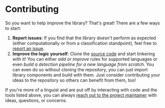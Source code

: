 # Contributing
So you want to help improve the library? That's great! There are a few ways to
start:

1. **Report issues**: If you find that the library doesn't perform as expected
(either computationally or from a classification standpoint), feel free to
[report an issue](https://codeberg.org/deepsight/LIMES/issues/new).
2. **Improve the logic yourself**: Clone the
[source code](https://codeberg.org/deepsight/LIMES/) and start tinkering with
it! You can either *add or improve* rules for supported languages or even
*build a detection pipeline for a new language from scratch*. You can even do so
without cloning the repository, you can just import library components and build
with them. Just consider contributing your ideas to the repository so others can
benefit from them, too!

If you're more of a linguist and are put off by interacting with code and the
tools listed above, you can always
[reach out to the project maintainer](mailto:jannik.schmitt@deepsight.de) with
ideas, questions, or concerns.
